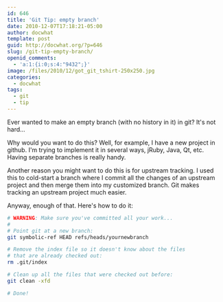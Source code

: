 ```yaml
---
id: 646
title: 'Git Tip: empty branch'
date: 2010-12-07T17:18:21-05:00
author: docwhat
template: post
guid: http://docwhat.org/?p=646
slug: /git-tip-empty-branch/
openid_comments:
  - 'a:1:{i:0;s:4:"9432";}'
image: /files/2010/12/got_git_tshirt-250x250.jpg
categories:
  - docwhat
tags:
  - git
  - tip
---
```


Ever wanted to make an empty branch (with no history in it) in git? It's not
hard...

Why would you want to do this? Well, for example, I have a new project in
github. I'm trying to implement it in several ways, jRuby, Java, Qt, etc. Having
separate branches is really handy.

Another reason you might want to do this is for upstream tracking. I used this
to cold-start a branch where I commit all the changes of an upstream project and
then merge them into my customized branch. Git makes tracking an upstream
project much easier.

Anyway, enough of that. Here's how to do it:

```bash
# WARNING: Make sure you've committed all your work...
#
# Point git at a new branch:
git symbolic-ref HEAD refs/heads/yournewbranch

# Remove the index file so it doesn't know about the files
# that are already checked out:
rm .git/index

# Clean up all the files that were checked out before:
git clean -xfd

# Done!
```
